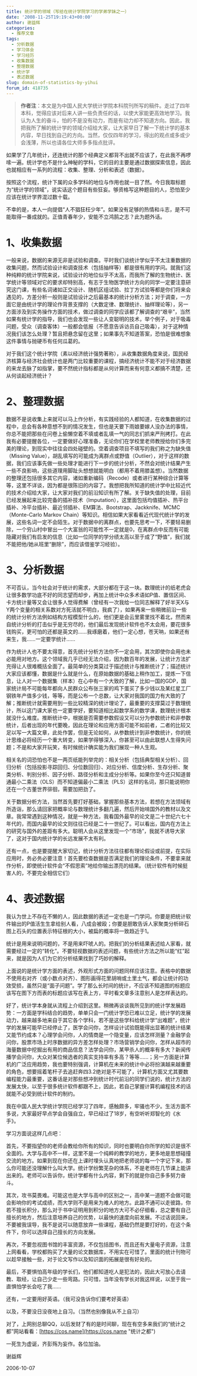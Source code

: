 ```yaml
---
title: 统计学的领域（写给在统计学院学习的学弟学妹之一）
date: '2008-11-25T19:19:43+00:00'
author: 谢益辉
categories:
  - 推荐文章
tags:
  - 分析数据
  - 学习体会
  - 学习经历
  - 收集数据
  - 整理数据
  - 统计学
  - 表述数据
slug: domain-of-statistics-by-yihui
forum_id: 418735
---
```


> **作者注**：本文是为中国人民大学统计学院本科院刊所写的稿件。走过了四年本科，觉得应该对后来人讲一些负责任的话，以使大家能更高效地学习。我认为人生的奋斗，怕的不是没有动力，而是有动力却不知道方向。因此，我把我所了解的统计学的领域介绍给大家，让大家早日了解一下统计学的基本内容，早日找到自己的方向。当然，仅仅四年的学习，得出的观点或多或少会浅薄，所以也请各位大师多多指点批评。<!--more-->

如果学了几年统计，还连统计的那个经典定义都背不出就不应该了，在此我不再啰嗦一遍。统计学也不是什么神秘的学科，它的目的主要是通过数据探索信息，因此也就相应有一系列的流程：收集、整理、分析和表述（数据）。

按照这个流程，统计下属的众多学科的地位与作用也就一目了然。今日我取标题为“统计学的领域”，说实话这个题目有些狂妄。够资格写这种题目的人，恐怕至少应该在统计学界混过数十载。

不幸的是，本人一向提倡“人不猖狂枉少年”。如果没有足够的热情和斗志，是不可能取得一番成就的。正值青春年少，安能不立鸿鹄之志？此为题外话。

# 1、收集数据

一般来说，数据的来源无非是试验和调查。平时我们谈统计学似乎不太注重数据的收集问题，然而试验设计和调查技术（包括抽样等）都是很有用的学问。就我们这种纯粹的统计学院来说，试验设计的地位似乎不太高，而我所了解的生物统计、医学统计等领域对它的要求却特别高，有志于生物医学统计方向的同学一定要注意研究这门课，有些名词诸如正交设计、随机区组试验、拉丁方试验等都是你们将来会遇见的，方差分析一般则是试验设计之后最基本的统计分析方法；对于调查，一方面它是由统计学的理论作背景支撑的（大数定律、数理统计、抽样理论等），另一方面涉及到实务操作方面的技术，做过调查的同学应该都了解调查的“艰辛”，当然如果有统计学的指导，我们也会发现一些让人变聪明的技术，举个例子，对于吸毒问题，受众（调查客体）一般都会低报（不愿意告诉访员自己吸毒），对于这种情况我们该怎么处理？暂且把悬念留在这里；如果事先不知道答案，恐怕是很难想象这件事情与抛硬币有任何瓜葛的。

对于我们这个统计学院（素以经济统计强势著称），从收集数据角度来说，国民经济核算与经济社会统计也是两门比较重要的课程，搞经济统计不能不对于经济数据的来龙去脉了如指掌，要不然统计指标都是从何计算而来有何意义都搞不清楚，还从何谈起经济统计？

# 2、整理数据

数据不是说收集上来就可以马上作分析，有实践经验的人都知道，在收集数据的过程中，总会有各种意想不到的情况发生，但也是天要下雨娘要嫁人没办法的事情，你总不能把那些在问卷上偷懒空着不填或者乱填一气的同志们抓来严刑拷打。在此我有必要提醒各位，一定要做好心理准备，无论你们在学校里老师教授给你们多完美的理论，到现实中往往会四处碰壁的。空着调查项目不填写的我们称之为缺失值（Missing Value），胡乱填写的可能成为离群点或野值（Outlier），对于这样的数据，我们应该事先做一些处理才能进行下一步的统计分析，不然会对统计结果产生一些不良影响，这些道理用脚趾头想想就能明白（都用不着用膝盖想）。当然数据的整理还包括很多其它内容，诸如重新编码（Recode）或者进行某种综合计算等等，这里不详谈，因为都是很陈旧的内容了。我想把我所知道的统计学中比较近代的技术介绍给大家，让大家对我们的前沿知识有所了解。关于缺失值的处理，目前已经发展起来比较完备的插补技术（Imputation），这里面包括均值插补、热平台插补、冷平台插补、最近邻插补、EM算法、Bootstrap、Jackknife、MCMC（Monte-Carlo Markov Chain）等知识。相信如果大家看看近代现代统计学的发展，这些名词一定不会陌生。对于数据中的离群点，也要先思考一下，不要轻易删除，一个穷山村中冒出一个大富翁的可能性不一定就是0，在离群点中反而有可能隐藏对我们有启发的信息（比如一位同学的学分绩太高以至于成了“野值”，我们就不能把他/她从班里“删除”，而应该借鉴学习经验）。

# 3、分析数据

不可否认，当今社会对于统计的需求，大部分都在于这一块。数理统计的纸老虎会让很多数学功底不好的同志望而却步，再加上统计中众多术语如P值、置信区间、卡方统计量等又会让很多人觉得费解（曾经有一次我给一位同志解释了好半天X与Y两个变量的相关系数对方死活就不明白，我疯了），如果再来一些稍微前沿一些的统计分析方法例如结构方程模型什么的，他们更是会云里雾里找不着北，然而来自统计分析的打击似乎是无穷尽的，他们最后发现统计软件也不太会用，要花很多钱购买，更可怕的还都是英文的……我琢磨着，他们一定心想，苍天呐，如果还有来生，我……一定要学统计……

作为统计人也不要太得意，首先统计分析方法你不一定会用，其次即使你会用也未必能用对地方。这个领域我几乎已经无法介绍，因为数百年的发展，让统计方法扩充得让人很难概括全面了。最简单的分类莫过于描述统计与推断统计了；描述统计大家应该都懂，数据是什么就是什么，在原始数据的基础上稍作加工，提炼一下信息，让人对一个数据集（样本）在心中有一个大致的了解，比如一国的GDP，国家统计局不可能每年都向人民群众公布张三家的鸡下蛋买了多少钱以及某红星工厂钢铁年产值多少钱，等等，而是公布一个总数，让大家对我国的国力有大致的了解；推断统计就需要用到一些比较精深的统计理论了，最重要的支撑莫过于数理统计，所以这门课大家也一定要学好，要知道相比起数学系的数学课，数理统计根本就没什么难度。推断统计中，根据是否需要参数假设又可以分为参数统计和非参数统计，后者出现的年代要晚，因此在理论和应用方面可能不如前者，二者的比较又足以写一大篇文章，此处作罢，但是无论如何，从参数统计到非参数统计，你的统计思维必将经历一个重大转变，如果学得够深入，你甚至可以由此联想人生得失问题；不是和大家开玩笑，有时候统计确实能为我们展现一种人生观。

相关名的词恐怕也不是一两页纸能列举完的：相关分析（包括典型相关分析）、回归分析（包括投影寻踪回归、分位数回归）、对应分析、信度分析、生存分析、聚类分析、判别分析、因子分析、路径分析和主成分分析等。如果你至今还只知道普通最小二乘法（OLS）而不知道偏最小二乘法（PLS）这样的名词，那只能说明你还在一个古董世界徘徊，需要加把劲了。

关于数据分析方法，当然首先要打好基础，掌握那些基本方法，若想在方法领域有所造诣，那么请回家把概率论与数理统计多翻几遍，然后开始啃国外的教材以及文章。我常常遇到这种情况，就是一种方法，我看国外最早的论文是二十世纪六七十年代的，而国内最早的论文则往往已经是二十一世纪了。可以看出，国内在方法上的研究与国外的差距有多大。聪明人会从这里发现一个“市场”，我就不诱导大家了，这对于国内统计学的长远发展不太有利。

还有一点，也是要提醒大家切记，统计分析方法往往都有理论假设或前提，在实际应用时，务必务必要注意！首先要检查数据是否满足我们的理论条件，不要拿来就作分析，即使统计软件会“不假思索”地给你输出漂亮的结果。（统计软件有时候挺害人的，不要完全相信它们）

# 4、表述数据

我认为世上不存在不懒的人，因此数据的表述一定也是一门学问。你要是把统计软件输出的P值活生生拿给别人看，八成会被殴；你要是胆敢告诉人家聚类分析碎石图上石头的位置表示特征根的大小，被扁的概率将一致趋近于1。

统计是用来说明问题的，不是用来吓唬人的。把我们的分析结果表述给人家看，就需要经过一定的“转化”。不要轻视数据的表述问题，有些统计方法之所以能“红”起来，就是因为人们为它的分析结果找到了巧妙的解释。

上面说的是统计学方面的表述，外观形式方面的问题同样应该注意。表格中的数据不使用右对齐（或小数点对齐）、图形画得花里胡哨或土里土气，都会让统计的功效受损，虽然只是“面子问题”。学了那么长时间的统计，不应该不知道图的标题应该写在图下方而表的标题应该写在表上方，平时看文章多注意别人是怎样表达的。

好了，统计学本身就从流程上介绍到这里。稍微再谈谈我所见到的统计学发展趋势：一方面是学科结合的趋势，单单只会一门统计学恐已难以立足，统计学的发展动力，越来越多地来自于其它各个学科，若不是这些学科给统计学“出难题”，统计学的发展可能早已经停止了，医学会问你，怎样设计试验既能得出显著的统计结果又能节约成本？心理学会问你，人的情商是一个隐变量，应该怎样测量？金融学会问你，股票市场上时序数据的异方差怎样处理？市场营销学会问你，怎样从超市的海量数据中挖掘出有用的商品信息？法学会问你，某甲杀人的概率有多大？新闻传播学会问你，大众对某位候选者的真实支持率有多高？等等……；另一方面是计算机的广泛应用趋势，我也要特别强调，计算机在未来的统计中必将扮演越来越重要的角色，想要摇着笔杆子去追赶奔四3.2绝对是不可能了，计算机方面又尤其要数编程能力最重要，这番话是对那些想冲到统计时代前沿的同学们说的，统计方法的发展太快，以至于很多统计软件都跟不上，因此，若自己掌握计算机编程技术的话就能不必受到统计软件的制约。

我在中国人民大学统计学院已经学习了四年，感触颇多，牢骚也不少。生活方面不多说，大家最好早点学会自强自立，早已经过了18岁，有空听听郑智化的《水手》。

学习方面说这样几点吧：

首先，不要指望你的老师会教给你所有的知识，同时也要明白你所学的知识是很不全面的。大学与高中不一样，这里不是一个纯粹的教学的地方，更多地是思想碰撞交流的地方。如果到现在你还在上课时埋头认真地把老师说的每一个字记下来，那么你可能还没理解什么叫大学。统计学纷繁芜杂的体系，不是老师在几节课上能讲出来的。老师可以告诉你，统计学都有什么内容，剩下的就是你自己多多努力奋斗。

其次，攻书莫畏难。可能这也是大学与高中的区别之一，高中某一道题不会做可能会影响你的考试成绩，而大学则不是用来为难人的地方。此路不通可以走彼路，你若不擅长积分，那么对于书中证明用到积分的地方大可不必仔细看，总之要有自己擅长的地方，然后注意培养自己的优势，以最快的速度向前发展。不过话说回来，不要被我误导，我不是说可以随意放弃一些课程，基础仍然是要打好的，在这个条件下，你可以选择自己擅长的方向发展。

再次，不要忽视图书馆的丰富资源，不仅包括图书，而且还有大量电子资源，注意上网看看，学校都购买了大量的论文数据库，不用实在可惜了。里面的统计刊物可以趁早接触一些，对于论文写作以及知识面的拓展是很有好处的。

最后，不要惧怕高年级的学长们，他们都知道吃人是犯法的，因此大可放心去请教、取经，让自己少走一些弯路。只可惜，当年没有学长对我这样说，以至于我一直惧怕学长会吃了我……

还有，一定要用好英语。（我可没告诉你们要考好英语）

以及，不要没日没夜地上自习。（当然也别像我从不上自习）

对了，上网别总聊QQ，以后发财了有的是时间聊，现在有空多来我们的“统计之都”网站看看：[https://cos.name](https://cos.name "统计之都")

一死生为虚诞，齐彭殇为妄作。各位加油。

谢益辉

2006-10-07
